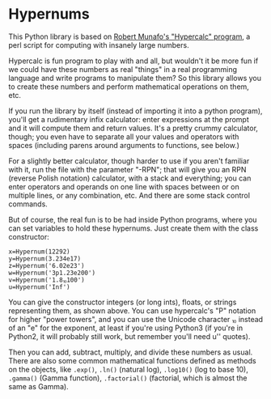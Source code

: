 # Hypernums

This Python library is based on [Robert Munafo's "Hypercalc" program](http://mrob.com/pub/perl/hypercalc.html), a perl script for computing with insanely large numbers.

Hypercalc is fun program to play with and all, but wouldn't it be more fun if we could have these numbers as real "things" in a real programming language and write programs to manipulate them?  So this library allows you to create these numbers and perform mathematical operations on them, etc.

If you run the library by itself (instead of importing it into a python program), you'll get a rudimentary infix calculator: enter expressions at the prompt and it will compute them and return values.  It's a pretty crummy calculator, though; you even have to separate all your values and operators with spaces (including parens around arguments to functions, see below.)

For a slightly better calculator, though harder to use if you aren't familiar with it, run the file with the parameter "-RPN"; that will give you an RPN (reverse Polish notation) calculator, with a stack and everything; you can enter operators and operands on one line with spaces between or on multiple lines, or any combination, etc.  And there are some stack control commands.

But of course, the real fun is to be had inside Python programs, where you can set variables to hold these hypernums.  Just create them with the class constructor:

    x=Hypernum(12292)
	y=Hypernum(3.234e17)
	z=Hypernum('6.02e23')
	w=Hypernum('3p1.23e200')
	v=Hypernum('1.8⏨100')
	u=Hypernum('Inf')

You can give the constructor integers (or long ints), floats, or strings representing them, as shown above.  You can use hypercalc's "P" notation for higher "power towers", and you can use the Unicode character ⏨ instead of an "e" for the exponent, at least if you're using Python3 (if you're in Python2, it will probably still work, but remember you'll need u'' quotes).

Then you can add, subtract, multiply, and divide these numbers as usual.  There are also some common mathematical functions defined as methods on the objects, like `.exp()`, `.ln()` (natural log), `.log10()` (log to base 10), `.gamma()` (Gamma function), `.factorial()` (factorial, which is almost the same as Gamma).  
